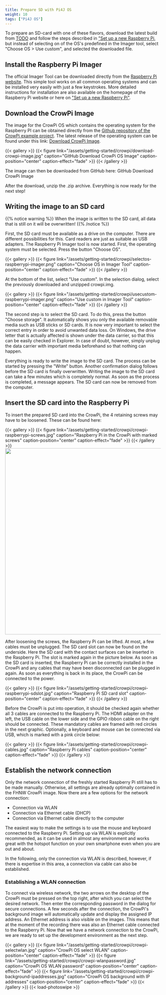 ```yaml
---
title: Prepare SD with Pi4J OS
weight: 10
tags: ["Pi4J OS"]
---
```


To prepare an SD-card with one of these flavors, download the latest build from [TODO]() and follow the steps described in ["Set up a new Raspberry Pi](/getting-started/set-up-a-new-raspberry-pi/), but instead of selecting on of the OS's predefined in the Imager tool, select "Choose OS > Use custom", and selected the downloaded file.

## Install the Raspberry Pi Imager

The official Imager Tool can be downloaded directly from the [Raspberry Pi website](https://www.raspberrypi.org/software/).
This simple tool works on all common operating systems and can be installed very easily with just a few keystrokes.
More detailed instructions for installation are also available on the homepage of the Raspberry Pi website or here
on ["Set up a new Raspberry Pi"](/getting-started/set-up-a-new-raspberry-pi/).

## Download the CrowPi Image

The image for the CrowPi OS which contains the operating system for the Raspberry PI can be obtained directly from the
[Github repository of the CrowPi example project](https://github.com/Pi4J/pi4j-example-crowpi). The latest release of
the operating system can be found under this link: [Download CrowPi Image](https://github.com/Pi4J/pi4j-example-crowpi/releases).

{{< gallery >}}
{{< figure link="/assets/getting-started/crowpi/download-crowpi-image.jpg" caption="GitHub Download CrowPi OS Image" caption-position="center" caption-effect="fade" >}}
{{< /gallery >}}

The image can then be downloaded from GitHub here: GitHub Download CrowPi Image

After the download, unzip the .zip archive. Everything is now ready for the next step!

## Writing the image to an SD card

{{% notice warning %}}
When the image is written to the SD card, all data that is still on it will be overwritten!
{{% /notice %}}

First, the SD card must be available as a drive on the computer. There are different possibilities for this.
Card readers are just as suitable as USB adapters. The Raspberry Pi Imager tool is now started. First, the operating
system must be selected. Press the button "Choose OS".

{{< gallery >}}
{{< figure link="/assets/getting-started/crowpi/selectos-raspberrypi-imager.png" caption="Choose OS in Imager Tool" caption-position="center" caption-effect="fade" >}}
{{< /gallery >}}

At the bottom of the list, select "Use custom". In the selection dialog, select the previously downloaded and unzipped
crowpi.img.

{{< gallery >}}
{{< figure link="/assets/getting-started/crowpi/usecustom-raspberrypi-imager.png" caption="Use custom in Imager Tool" caption-position="center" caption-effect="fade" >}}
{{< /gallery >}}

The second step is to select the SD card. To do this, press the button "Choose storage". It automatically
shows you only the available removable media such as USB sticks or SD cards. It is now very important to select the correct
entry in order to avoid unwanted data loss. On Windows, the drive letter that is actually affected is shown under the
data carrier, so that this can be easily checked in Explorer. In case of doubt, however, simply unplug the data carrier
with important media beforehand so that nothing can happen.

Everything is ready to write the image to the SD card. The process can be started by pressing the "Write" button.
Another confirmation dialog follows before the SD card is finally overwritten. Writing the image to the SD card can
take a few minutes which is completely normal. As soon as the process is completed, a message appears. The SD card can
now be removed from the computer.

## Insert the SD card into the Raspberry Pi

To insert the prepared SD card into the CrowPi, the 4 retaining screws may have to be loosened. These can be found here:

{{< gallery >}}
{{< figure link="/assets/getting-started/crowpi/crowpi-raspberrypi-screws.jpg" caption="Raspberry Pi in the CrowPi with marked screws" caption-position="center" caption-effect="fade" >}}
{{< /gallery >}}
<img alt="" src="" height="600px" />

After loosening the screws, the Raspberry Pi can be lifted. At most, a few cables must be unplugged. The SD card slot
can now be found on the underside. Here the SD card with the contact surfaces can be inserted in the Raspberry Pi. The
slot is marked again in the picture below. As soon as the SD card is inserted, the Raspberry Pi can be correctly installed
in the CrowPi and any cables that may have been disconnected can be plugged in again. As soon as everything is back in
its place, the CrowPi can be connected to the power.

{{< gallery >}}
{{< figure link="/assets/getting-started/crowpi/crowpi-raspberrypi-sdslot.jpg" caption="Raspberry Pi SD card slot" caption-position="center" caption-effect="fade" >}}
{{< /gallery >}}

Before the CrowPi is put into operation, it should be checked again whether all 3 cables are connected to the Raspberry Pi.
The HDMI adapter on the left, the USB cable on the lower side and the GPIO ribbon cable on the right should be connected.
These mandatory cables are framed with red circles in the next graphic. Optionally, a keyboard and mouse can be connected
via USB, which is marked with a pink circle below:

{{< gallery >}}
{{< figure link="/assets/getting-started/crowpi/crowpi-cables.jpg" caption="Raspberry Pi cables" caption-position="center" caption-effect="fade" >}}
{{< /gallery >}}

## Establish the network connection

Only the network connection of the freshly started Raspberry Pi still has to be made manually. Otherwise, all settings
are already optimally contained in the FHNW CrowPi image. Now there are a few options for the network connection:

* Connection via WLAN
* Connection via Ethernet cable (DHCP)
* Connection via Ethernet cable directly to the computer

The easiest way to make the settings is to use the mouse and keyboard connected to the Raspberry Pi. Setting up via WLAN
is explicitly recommended, as it can be used in almost any environment and works great with the hotspot function on your
own smartphone even when you are out and about.

In the following, only the connection via WLAN is described, however, if there is expertise in this area, a connection
via cable can also be established.

### Establishing a WLAN connection

To connect via wireless network, the two arrows on the desktop of the CrowPi must be pressed on the top right, after which
you can select the desired network. Then enter the corresponding password in the dialog for secure connections.
A few seconds after the connection, the CrowPi's background image will automatically update and display the assigned IP
address. An Ethernet address is also visible on the images. This means that at the moment of the recording there was also
an Ethernet cable connected to the Raspberry Pi. Now that we have a network connection to the CrowPi, we are ready to set
up the development environment as the next step.

{{< gallery >}}
{{< figure link="/assets/getting-started/crowpi/crowpi-selectwlan.jpg" caption="CrowPi OS select WLAN" caption-position="center" caption-effect="fade" >}}
{{< figure link="/assets/getting-started/crowpi/crowpi-wlanpassword.jpg" caption="CrowPi OS WLAN password" caption-position="center" caption-effect="fade" >}}
{{< figure link="/assets/getting-started/crowpi/crowpi-background-ipaddresses.jpg" caption="CrowPi OS background with IP addresses" caption-position="center" caption-effect="fade" >}}
{{< /gallery >}}
{{< load-photoswipe >}}